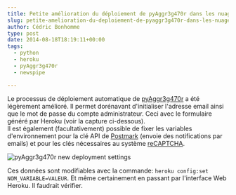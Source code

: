 ```yaml
---
title: Petite amélioration du déploiement de pyAggr3g470r dans les nuages
slug: petite-amelioration-du-deploiement-de-pyaggr3g470r-dans-les-nuages
author: Cédric Bonhomme
type: post
date: 2014-08-18T18:19:11+00:00
tags:
  - python
  - heroku
  - pyAggr3g470r
  - newspipe

---
```

Le processus de déploiement automatique de [pyAggr3g470r][1] a été légèrement amélioré.
Il permet dorénavant d'initialiser l'adresse email ainsi que le mot de passe du compte
administrateur. Ceci avec le formulaire généré par Heroku (voir la capture ci-dessous).  
Il est également (facultativement) possible de fixer les variables d'environnement pour
la clé API de [Postmark][2] (envoie des notifications par emails) et pour les clés
nécessaires au système [reCAPTCHA][3].

![pyAggr3g470r new deployment settings](/images/blog/2014/08/pyAggr3g470r-new-deployment-settings.png)

Ces données sont modifiables avec la commande: `heroku config:set NOM_VARIABLE=VALEUR`.
Et même certainement en passant par l'interface Web Heroku. Il faudrait vérifier.

 [1]: https://git.sr.ht/~cedric/pyAggr3g470r
 [2]: https://postmarkapp.com
 [3]: https://en.wikipedia.org/wiki/ReCAPTCHA
